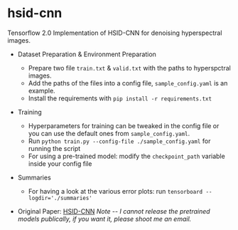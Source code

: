 # hsid-cnn
Tensorflow 2.0 Implementation of HSID-CNN for denoising hyperspectral images.

- Dataset Preparation & Environment Preparation
  - Prepare two file `train.txt` & `valid.txt` with the paths to hyperspctral images.
  - Add the paths of the files into a config file, `sample_config.yaml` is an example.
  - Install the requirements with `pip install -r requirements.txt`
 
- Training
   - Hyperparameters for training can be tweaked in the config file or you can use the default ones from `sample_config.yaml`.
   - Run `python train.py --config-file ./sample_config.yaml` for running the script
   - For using a pre-trained model: modify the `checkpoint_path` variable inside your config file
  
- Summaries
  - For having a look at the various error plots: run `tensorboard --logdir='./summaries'`
 
 
- Original Paper: [HSID-CNN](https://arxiv.org/pdf/1806.00183.pdf)
*Note -- I cannot release the pretrained models publically, if you want it, please shoot me an email.*
